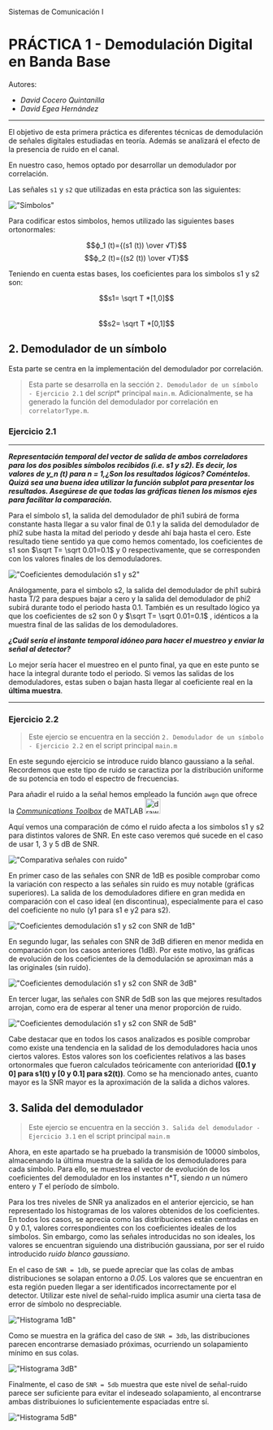 Sistemas de Comunicación I
# PRÁCTICA 1 - Demodulación Digital en Banda Base

Autores:
* *David Cocero Quintanilla*  
* *David Egea Hernández*
---
El objetivo de esta primera práctica es diferentes técnicas de demodulación de señales digitales estudiadas en teoría. Además se analizará el efecto de la presencia de ruido en el canal. 

En nuestro caso, hemos optado por desarrollar un demodulador por correlación. 

Las señales `s1` y `s2` que utilizadas en esta práctica son las siguientes:

!["Símbolos"](Practica1/../images/1_simbolos.jpg)

Para codificar estos simbolos, hemos utilizado las siguientes bases ortonormales:

$$ϕ_1 (t)={(s1 (t)) \over √T}$$
$$ϕ_2 (t)={(s2 (t)) \over √T}$$

Teniendo en cuenta estas bases, los coeficientes para los simbolos s1 y s2 son:

$$s1= \sqrt T *[1,0]$$       
$$s2= \sqrt T *[0,1]$$ 

## 2. Demodulador de un símbolo

Esta parte se centra en la implementación del demodulador por correlación. 

> Esta parte se desarrolla en la sección `2. Demodulador de un símbolo - Ejercicio 2.1` del *script** principal `main.m`. Adicionalmente, se ha generado la función del demodulador por correlación en `correlatorType.m`.

### Ejercicio 2.1
---
***Representación temporal del vector de salida de ambos correladores para los dos posibles símbolos recibidos (i.e. s1 y s2). Es decir, los valores de y_n (t) para n = 1,¿Son los resultados lógicos? Coméntelos. Quizá sea una buena idea utilizar la función subplot para presentar los resultados. Asegúrese de que todas las gráficas tienen los mismos ejes para facilitar la comparación.***
   
Para el símbolo s1, la salida del demodulador de phi1 subirá de forma constante hasta llegar a su valor final de 0.1 y la salida del demodulador de phi2 sube hasta la mitad del periodo y desde ahí baja hasta el cero. Este resultado tiene sentido ya que como hemos comentado, los coeficientes de s1 son $\sqrt T= \sqrt 0.01=0.1$ y 0 respectivamente, que se corresponden con los valores finales de los demoduladores.

!["Coeficientes demodulación s1 y s2"](Practica1/../images/2_1_demodulacion.png "Coeficientes demodulación s1 y s2")

Análogamente, para el simbolo s2, la salida del demodulador de phi1 subirá hasta T/2 para despues bajar a cero y la salida del demodulador de phi2 subirá durante todo el periodo hasta 0.1. También es un resultado lógico ya que los coeficientes de s2 son 0 y $\sqrt T= \sqrt 0.01=0.1$ , idénticos a la muestra final de las salidas de los demoduladores.


***¿Cuál sería el instante temporal idóneo para hacer el muestreo y enviar la señal al detector?***

Lo mejor sería hacer el muestreo en el punto final, ya que en este punto se hace la integral durante todo el periodo. Si vemos las salidas de los demoduladores, estas  suben o bajan hasta llegar al coeficiente real en la **última muestra**.  

---
### Ejercicio 2.2

> Este ejercio se encuentra en la sección `2. Demodulador de un símbolo - Ejercicio 2.2` en el script principal `main.m`

En este segundo ejercicio se introduce ruido blanco gaussiano a la señal. Recordemos que este tipo de ruido se caractiza por la distribución uniforme de su potencia en todo el espectro de frecuencias. 

Para añadir el ruido a la señal hemos empleado la función `awgn` que ofrece la [*Communications Toolbox*](https://es.mathworks.com/products/communications.html) de MATLAB <img src="https://logos-marcas.com/wp-content/uploads/2020/12/MATLAB-Logo.png" alt="drawing" width="30"/>

Aquí vemos una comparación de cómo el ruido afecta a los simbolos s1 y s2 para distintos valores de SNR. En este caso veremos qué sucede en el caso de usar 1, 3 y 5 dB de SNR.

!["Comparativa señales con ruido"](Practica1/../images/2_2_comparativa_ruido.png "Comparativa señales con ruido")

En primer caso de las señales con SNR de 1dB es posible comprobar como la variación con respecto a las señales sin ruido es muy notable (gráficas superiores). La salida de los demoduladores difiere en gran medida en comparación con el caso ideal (en discontinua), especialmente para el caso del coeficiente no nulo (y1 para s1 e y2 para s2). 

!["Coeficientes demodulación s1 y s2 con SNR de 1dB"](Practica1/../images/2_2_demodulacion_snr_1dB.png "Coeficientes demodulación s1 y s2 con SNR de 1dB")

En segundo lugar, las señales con SNR de 3dB difieren en menor medida en comparación con los casos anteriores (1dB). Por este motivo, las gráficas de evolución de los coeficientes de la demodulación se aproximan más a las originales (sin ruido). 

!["Coeficientes demodulación s1 y s2 con SNR de 3dB"](Practica1/../images/2_2_demodulacion_snr_3dB.png "Coeficientes demodulación s1 y s2 con SNR de 3dB")

En tercer lugar, las señales con SNR de 5dB son las que mejores resultados arrojan, como era de esperar al tener una menor proporción de ruido. 

!["Coeficientes demodulación s1 y s2 con SNR de 5dB"](Practica1/../images/2_2_demodulacion_snr_5dB.png "Coeficientes demodulación s1 y s2 con SNR de 5dB")

Cabe destacar que en todos los casos analizados es posible comprobar como existe una tendencia en la salidad de los demoduladores hacia unos ciertos valores. Estos valores son los coeficientes relativos a las bases ortonormales que fueron calculados teóricamente con anterioridad **([0.1 y 0] para s1(t) y [0 y 0.1] para s2(t))**. Como se ha mencionado antes, cuanto mayor es la SNR mayor es la aproximación de la salida a dichos valores. 


## 3. Salida del demodulador 

> Este ejercio se encuentra en la sección `3. Salida del demodulador - Ejercicio 3.1` en el script principal `main.m`

Ahora, en este apartado se ha pruebado la transmisión de 10000 símbolos, almacenando la última muestra de la salida de los demoduladores para cada símbolo. Para ello, se muestrea el vector de evolución de los coeficientes del demodulador en los instantes n*T, siendo *n* un número entero y *T* el período de símbolo. 

Para los tres niveles de SNR ya analizados en el anterior ejercicio, se han representado los histogramas de los valores obtenidos de los coeficientes. En todos los casos, se aprecia como las distribuciones están centradas en 0 y 0.1, valores correspondientes con los coeficientes ideales de los símbolos. Sin embargo, como las señales introducidas no son ideales, los valores se encuentran siguiendo una distribución gaussiana, por ser el ruido introducido *ruido blanco gaussiano*.

En el caso de `SNR = 1db`, se puede apreciar que las colas de ambas distribuciones se solapan entorno a *0.05*. Los valores que se encuentran en esta región pueden llegar a ser identificados incorrectamente por el detector. Utilizar este nivel de señal-ruido implica asumir una cierta tasa de error de símbolo no despreciable. 

!["Histograma 1dB"](Practica1/../images/3_histograma_1dB.png "Histograma 1dB")

Como se muestra en la gráfica del caso de `SNR = 3db`, las distribuciones parecen encontrarse demasiado próximas, ocurriendo un solapamiento mínimo en sus colas. 

!["Histograma 3dB"](Practica1/../images/3_histograma_3dB.png "Histograma 3dB")

Finalmente, el caso de `SNR = 5db` muestra que este nivel de señal-ruido parece ser suficiente para evitar el indeseado solapamiento, al encontrarse ambas distribuiones lo suficientemente espaciadas entre sí. 

!["Histograma 5dB"](Practica1/../images/3_histograma_5dB.png "Histograma 5dB")
